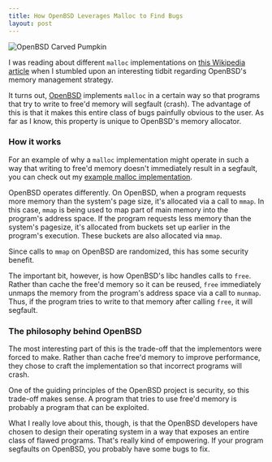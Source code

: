 ```yaml
---
title: How OpenBSD Leverages Malloc to Find Bugs
layout: post
---
```


![OpenBSD Carved Pumpkin](http://os-blog.com/img/openbsd_pumpkin.jpg)

I was reading about different `malloc` implementations on [this Wikipedia article](http://en.wikipedia.org/wiki/Memory_management) when I stumbled upon an interesting tidbit regarding OpenBSD's memory management strategy.

It turns out, [OpenBSD](http://www.openbsd.org/) implements `malloc` in a certain way so that programs that try to write to free'd memory will segfault (crash). The advantage of this is that it makes this entire class of bugs painfully obvious to the user. As far as I know, this property is unique to OpenBSD's memory allocator.

### How it works

For an example of why a `malloc` implementation might operate in such a way that writing to free'd memory doesn't immediately result in a segfault, you can check out my [example malloc implementation](http://os-blog.com/basic-malloc-implementation/).

OpenBSD operates differently. On OpenBSD, when a program requests more memory than the system's page size, it's allocated via a call to `mmap`. In this case, `mmap` is being used to map part of main memory into the program's address space. If the program requests less memory than the system's pagesize, it's allocated from buckets set up earlier in the program's execution. These buckets are also allocated via `mmap`.

Since calls to `mmap` on OpenBSD are randomized, this has some security benefit.

The important bit, however, is how OpenBSD's libc handles calls to `free`. Rather than cache the free'd memory so it can be reused, `free` immediately unmaps the memory from the program's address space via a call to `munmap`. Thus, if the program tries to write to that memory after calling `free`, it will segfault.

### The philosophy behind OpenBSD

The most interesting part of this is the trade-off that the implementors were forced to make. Rather than cache free'd memory to improve performance, they chose to craft the implementation so that incorrect programs will crash. 

One of the guiding principles of the OpenBSD project is security, so this trade-off makes sense. A program that tries to use free'd memory is probably a program that can be exploited.

What I really love about this, though, is that the OpenBSD developers have chosen to design their operating system in a way that exposes an entire class of flawed programs. That's really kind of empowering. If your program segfaults on OpenBSD, you probably have some bugs to fix.
